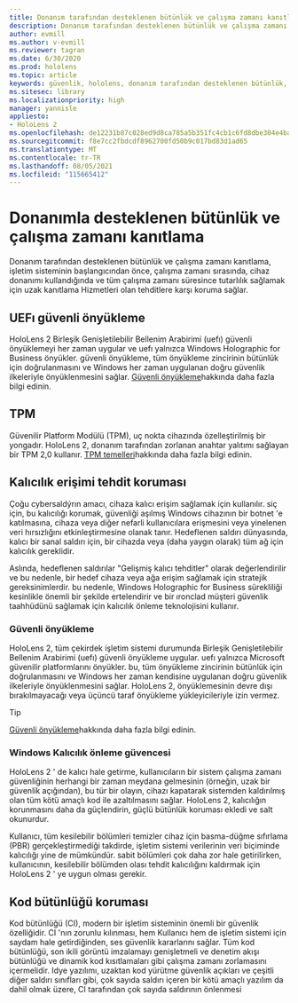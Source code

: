 ```yaml
---
title: Donanım tarafından desteklenen bütünlük ve çalışma zamanı kanıtlama
description: Donanım tarafından desteklenen bütünlük ve çalışma zamanı kanıtlama
author: evmill
ms.author: v-evmill
ms.reviewer: tagran
ms.date: 6/30/2020
ms.prod: hololens
ms.topic: article
keywords: güvenlik, hololens, donanım tarafından desteklenen bütünlük, çalışma zamanı kanıtlama, uefı, uefı güvenli önyükleme, güvenli önyükleme, TPM, tehdit koruması, Windows sürdürme güvenliği, kod bütünlüğü, kod koruma,
ms.sitesec: library
ms.localizationpriority: high
manager: yannisle
appliesto:
- HoloLens 2
ms.openlocfilehash: de12231b87c028ed9d8ca785a5b351fc4cb1c6fd8dbe304e4baaccd6803c5f6a
ms.sourcegitcommit: f8e7cc2fbdcdf8962700fd50b9c017bd83d1ad65
ms.translationtype: MT
ms.contentlocale: tr-TR
ms.lasthandoff: 08/05/2021
ms.locfileid: "115665412"
---
```

# <a name="hardware-backed-integrity-and-runtime-attestation"></a>Donanımla desteklenen bütünlük ve çalışma zamanı kanıtlama

Donanım tarafından desteklenen bütünlük ve çalışma zamanı kanıtlama, işletim sisteminin başlangıcından önce, çalışma zamanı sırasında, cihaz donanımı kullandığında ve tüm çalışma zamanı süresince tutarlılık sağlamak için uzak kanıtlama Hizmetleri olan tehditlere karşı koruma sağlar.

## <a name="uefi-secure-boot"></a>UEFı güvenli önyükleme

HoloLens 2 Birleşik Genişletilebilir Bellenim Arabirimi (uefı) güvenli önyüklemeyi her zaman uygular ve uefı yalnızca Windows Holographic for Business önyükler.
güvenli önyükleme, tüm önyükleme zincirinin bütünlük için doğrulanmasını ve Windows her zaman uygulanan doğru güvenlik ilkeleriyle önyüklenmesini sağlar. [Güvenli önyükleme](/windows-hardware/design/device-experiences/oem-secure-boot)hakkında daha fazla bilgi edinin.

## <a name="tpm"></a>TPM

Güvenilir Platform Modülü (TPM), uç nokta cihazında özelleştirilmiş bir yongadır. HoloLens 2, donanım tarafından zorlanan anahtar yalıtımı sağlayan bir TPM 2,0 kullanır. [TPM temelleri](/windows/security/information-protection/tpm/tpm-fundamentals)hakkında daha fazla bilgi edinin.

## <a name="persistence-access-threat-protection"></a>Kalıcılık erişimi tehdit koruması

Çoğu cybersaldýrın amacı, cihaza kalıcı erişim sağlamak için kullanılır. siç için, bu kalıcılığı korumak, güvenliği aşılmış Windows cihazının bir botnet 'e katılmasına, cihaza veya diğer nefarli kullanıcılara erişmesini veya yinelenen veri hırsızlığını etkinleştirmesine olanak tanır. Hedeflenen saldırı dünyasında, kalıcı bir sanal saldırı için, bir cihazda veya (daha yaygın olarak) tüm ağ için kalıcılık gereklidir.  

Aslında, hedeflenen saldırılar "Gelişmiş kalıcı tehditler" olarak değerlendirilir ve bu nedenle, bir hedef cihaza veya ağa erişim sağlamak için stratejik gereksinimlerdir. bu nedenle, Windows Holographic for Business sürekliliği kesinlikle önemli bir şekilde ertelendirir ve bir ıronclad müşteri güvenlik taahhüdünü sağlamak için kalıcılık önleme teknolojisini kullanır.

### <a name="secure-boot"></a>Güvenli önyükleme

HoloLens 2, tüm çekirdek işletim sistemi durumunda Birleşik Genişletilebilir Bellenim Arabirimi (uefı) güvenli önyükleme uygular. uefı yalnızca Microsoft güvenilir platformlarını önyükler. bu, tüm önyükleme zincirinin bütünlük için doğrulanmasını ve Windows her zaman kendisine uygulanan doğru güvenlik ilkeleriyle önyüklenmesini sağlar. HoloLens 2, önyüklemesinin devre dışı bırakılmayacağı veya üçüncü taraf önyükleme yükleyicileriyle izin vermez.

> [!Tip]
> [Güvenli önyükleme](/windows-hardware/design/device-experiences/oem-secure-boot)hakkında daha fazla bilgi edinin.

### <a name="windows-anti-persistence-assurance"></a>Windows Kalıcılık önleme güvencesi

HoloLens 2 ' de kalıcı hale getirme, kullanıcıların bir sistem çalışma zamanı güvenliğinin herhangi bir zaman meydana gelmesinin (örneğin, uzak bir güvenlik açığından), bu tür bir olayın, cihazı kapatarak sistemden kaldırılmış olan tüm kötü amaçlı kod ile azaltılmasını sağlar. HoloLens 2, kalıcılığın korunmasını daha da güçlendirin, güçlü bütünlük koruması ekledi ve salt okunurdur.

Kullanıcı, tüm kesilebilir bölümleri temizler cihaz için basma-düğme sıfırlama (PBR) gerçekleştirmediği takdirde, işletim sistemi verilerinin veri biçiminde kalıcılığı yine de mümkündür. sabit bölümleri çok daha zor hale getirilirken, kullanıcının, kesilebilir bölümden olası tehdit kalıcılığını kaldırmak için HoloLens 2 ' ye uygun olması gerekir.

## <a name="code-integrity-protection"></a>Kod bütünlüğü koruması

Kod bütünlüğü (CI), modern bir işletim sisteminin önemli bir güvenlik özelliğidir. CI 'nın zorunlu kılınması, hem Kullanıcı hem de işletim sistemi için saydam hale getirdiğinden, ses güvenlik kararlarını sağlar. Tüm kod bütünlüğü, son ikili görüntü imzalamayı genişletmeli ve denetim akışı bütünlüğü ve dinamik kod kısıtlamaları gibi çalışma zamanı zorlamasını içermelidir. Idye yazılımı, uzaktan kod yürütme güvenlik açıkları ve çeşitli diğer saldırı sınıfları gibi, çok sayıda saldırı içeren bir kötü amaçlı yazılım da dahil olmak üzere, CI tarafından çok sayıda saldırının önlenmesi
